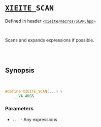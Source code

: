 # [`XIEITE`](../../docs/macros.md)`_SCAN`
Defined in header [`<xieite/macros/SCAN.hpp>`](../../include/xieite/macros/SCAN.hpp)

<br/>

Scans and expands expressions if possible.

<br/><br/>

## Synopsis

<br/>

```cpp
#define XIEITE_SCAN(...) \
	__VA_ARGS__
```
### Parameters
- `...` - Any expressions
